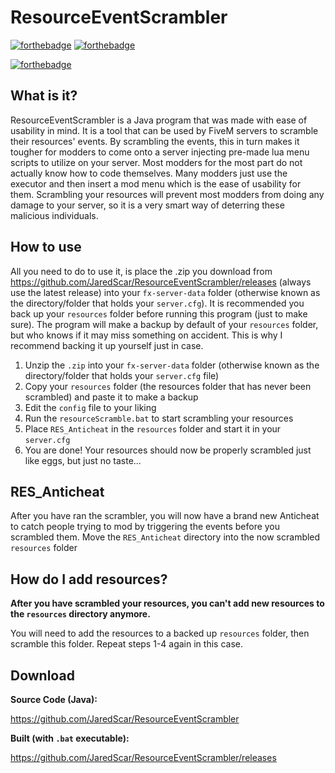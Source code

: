 # ResourceEventScrambler

[![forthebadge](https://forthebadge.com/images/badges/built-with-love.svg)](https://badger.store)
[![forthebadge](https://forthebadge.com/images/badges/made-with-java.svg)](https://forthebadge.com)

[![forthebadge](https://forthebadge.com/images/badges/check-it-out.svg)](https://github.com/JaredScar/ResourceEventScrambler/releases)

## What is it?

ResourceEventScrambler is a Java program that was made with ease of usability in mind. It is a tool 
that can be used by FiveM servers to scramble their resources' events. By scrambling the events, this 
in turn makes it tougher for modders to come onto a server injecting pre-made lua menu scripts to 
utilize on your server. Most modders for the most part do not actually know how to code themselves. 
Many modders just use the executor and then insert a mod menu which is the ease of usability for them.
Scrambling your resources will prevent most modders from doing any damage to your server, so it is a 
very smart way of deterring these malicious individuals.

## How to use
All you need to do to use it, is place the .zip you download from 
https://github.com/JaredScar/ResourceEventScrambler/releases (always use the latest release) into your
`fx-server-data` folder (otherwise known as the directory/folder that holds your `server.cfg`). It is 
recommended you back up your `resources` folder before running this program (just to make sure). The 
program will make a backup by default of your `resources` folder, but who knows if it may miss something 
on accident. This is why I recommend backing it up yourself just in case.

1. Unzip the `.zip` into your `fx-server-data` folder (otherwise known as the directory/folder that 
holds your `server.cfg` file)
2. Copy your `resources` folder (the resources folder that has never been scrambled) 
and paste it to make a backup
3. Edit the `config` file to your liking
4. Run the `resourceScramble.bat` to start scrambling your resources
5. Place `RES_Anticheat` in the `resources` folder and start it in your `server.cfg`
6. You are done! Your resources should now be properly scrambled just like eggs, but just no taste...

## RES_Anticheat
After you have ran the scrambler, you will now have a brand new Anticheat to catch people trying to 
mod by triggering the events before you scrambled them. Move the `RES_Anticheat` directory into the 
now scrambled `resources` folder

## How do I add resources?
**After you have scrambled your resources, you can't add new resources to the `resources` directory anymore.**

You will need to add the resources to a backed up `resources` folder, then scramble this folder.
Repeat steps 1-4 again in this case.

## Download
**Source Code (Java):**

https://github.com/JaredScar/ResourceEventScrambler

**Built (with `.bat` executable):**

https://github.com/JaredScar/ResourceEventScrambler/releases



